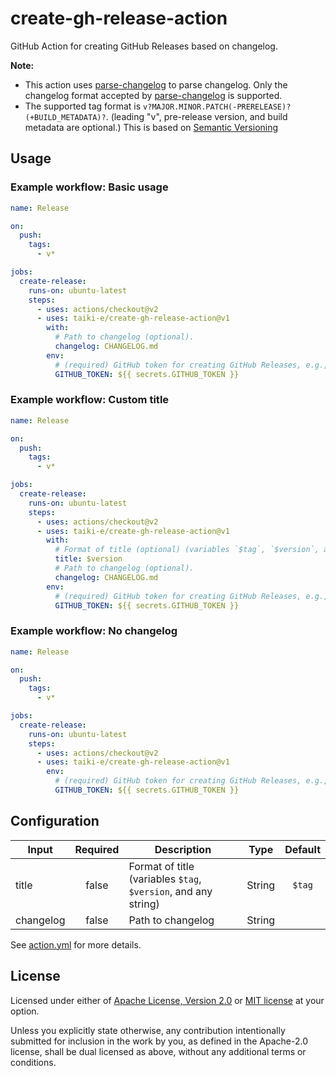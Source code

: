 # create-gh-release-action

GitHub Action for creating GitHub Releases based on changelog.

**Note:**

- This action uses [parse-changelog] to parse changelog.
  Only the changelog format accepted by [parse-changelog] is supported.
- The supported tag format is `v?MAJOR.MINOR.PATCH(-PRERELEASE)?(+BUILD_METADATA)?`.
  (leading "v", pre-release version, and build metadata are optional.)
  This is based on [Semantic Versioning][semver]

## Usage

### Example workflow: Basic usage

```yaml
name: Release

on:
  push:
    tags:
      - v*

jobs:
  create-release:
    runs-on: ubuntu-latest
    steps:
      - uses: actions/checkout@v2
      - uses: taiki-e/create-gh-release-action@v1
        with:
          # Path to changelog (optional).
          changelog: CHANGELOG.md
        env:
          # (required) GitHub token for creating GitHub Releases, e.g., `secrets.GITHUB_TOKEN`
          GITHUB_TOKEN: ${{ secrets.GITHUB_TOKEN }}
```

### Example workflow: Custom title

```yaml
name: Release

on:
  push:
    tags:
      - v*

jobs:
  create-release:
    runs-on: ubuntu-latest
    steps:
      - uses: actions/checkout@v2
      - uses: taiki-e/create-gh-release-action@v1
        with:
          # Format of title (optional) (variables `$tag`, `$version`, and any string, default is `$tag`)
          title: $version
          # Path to changelog (optional).
          changelog: CHANGELOG.md
        env:
          # (required) GitHub token for creating GitHub Releases, e.g., `secrets.GITHUB_TOKEN`
          GITHUB_TOKEN: ${{ secrets.GITHUB_TOKEN }}
```

### Example workflow: No changelog

```yaml
name: Release

on:
  push:
    tags:
      - v*

jobs:
  create-release:
    runs-on: ubuntu-latest
    steps:
      - uses: actions/checkout@v2
      - uses: taiki-e/create-gh-release-action@v1
        env:
          # (required) GitHub token for creating GitHub Releases, e.g., `secrets.GITHUB_TOKEN`
          GITHUB_TOKEN: ${{ secrets.GITHUB_TOKEN }}
```

## Configuration

| Input     | Required | Description                                                              | Type   | Default        |
|-----------|:--------:|--------------------------------------------------------------------------|--------|:--------------:|
| title     | false    | Format of title (variables `$tag`, `$version`, and any string)           | String | `$tag`         |
| changelog | false    | Path to changelog                                                        | String |                |

See [action.yml](action.yml) for more details.

[parse-changelog]: https://github.com/taiki-e/parse-changelog
[semver]: https://semver.org

## License

Licensed under either of [Apache License, Version 2.0](LICENSE-APACHE) or
[MIT license](LICENSE-MIT) at your option.

Unless you explicitly state otherwise, any contribution intentionally submitted
for inclusion in the work by you, as defined in the Apache-2.0 license, shall
be dual licensed as above, without any additional terms or conditions.
